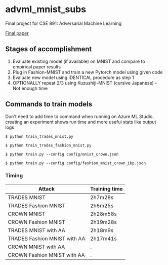 # advml_mnist_subs

Final project for CSE 891: Adversarial Machine Learning

[Final paper](891_AA_with_FashionMNIST.pdf)

## Stages of accomplishment
1. Evaluate existing model (if available) on MNIST and compare to empirical paper results
2. Plug in Fashion-MNIST and train a new Pytorch model using given code
3. Evaluate new model using IDENTICAL procedure as step 1
4. OPTIONALLY repeat 2/3 using Kuzushiji-MNIST (cursive Japanese) - Not enough time


## Commands to train models
Don't need to add time to command when running on Azure ML Studio, creating an experiment shows run time and more useful stats like output logs

    $ python train_trades_mnist.py

    $ python train_trades_fashion_mnist.py

    $ python train.py --config config/mnist_crown.json

    $ python train.py --config config/fashion_mnist_crown_ibp.json


### Timing
|Attack|Training time|
|---|---|
|TRADES MNIST | 2h7m28s|
|TRADES Fashion MNIST | 2h6m25s|
|CROWN MNIST | 2h28m58s|
|CROWN Fashion MNIST | 2h19m28s|
|TRADES MNIST with AA | 2h18m9s|
|TRADES Fashion MNIST with AA | 2h17m41s|
|CROWN MNIST with AA | . | 
|CROWN Fashion MNIST with AA | . |
